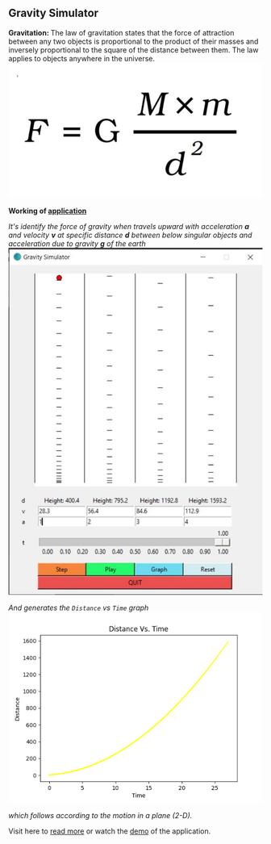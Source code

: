 ## Gravity Simulator

<b> Gravitation: </b>The law of gravitation states that the force of attraction between any two objects is proportional to the product of their masses and inversely proportional to the square of the distance between them. The law applies to objects anywhere in the universe.
![Alt text](https://github.com/ajay-deshmukh/gravity-simulator/blob/master/files/images/gravitation.jpg)


<b> Working of [application](https://github.com/ajay-deshmukh/gravity-simulator/blob/master/application.py) </b>

<i> It's identify the force of gravity when travels upward with acceleration <b>a</b> and velocity <b>v</b> at specific distance <b>d</b> between below singular objects and acceleration due to gravity <b>g</b> of the earth </i>
![Alt text](https://github.com/ajay-deshmukh/gravity-simulator/blob/master/files/images/application.jpg)

<i> And generates the `Distance` vs `Time` graph </i>
![Alt text](https://github.com/ajay-deshmukh/gravity-simulator/blob/master/files/images/Figure_1.png)

<i> which follows according to the motion in a plane (2-D). </i>

Visit here to [read more](https://github.com/ajay-deshmukh/gravity-simulation/blob/master/files/presentation/Gravity_simulator_Desktop_App.pdf) or watch the [demo](https://youtu.be/U8Aqx73oYvM) of the application.
